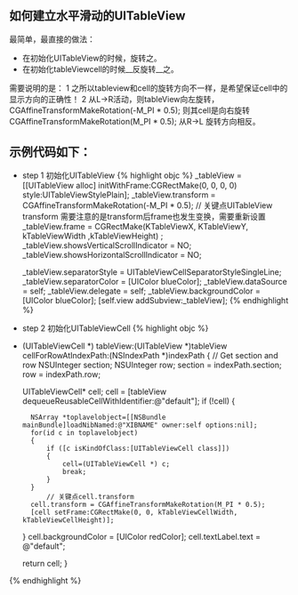 ## 如何建立水平滑动的UITableView
最简单，最直接的做法：

- 在初始化UITableView的时候，旋转之。
- 在初始化tableViewcell的时候__反旋转__之。

需要说明的是：
	1 之所以tableview和cell的旋转方向不一样，是希望保证cell中的显示方向的正确性！
	2 从L->R活动，则tableView向左旋转，CGAffineTransformMakeRotation(-M_PI * 0.5);
				则其cell是向右旋转 CGAffineTransformMakeRotation(M_PI * 0.5);
	从R->L 旋转方向相反。

## 示例代码如下：
- step 1 初始化UITableView
{% highlight objc %}
    _tableView = [[UITableView alloc] initWithFrame:CGRectMake(0, 0, 0, 0)
                                              style:UITableViewStylePlain];
    _tableView.transform = CGAffineTransformMakeRotation(-M_PI * 0.5);
// 关键点UITableView transform 需要注意的是transform后frame也发生变换，需要重新设置
    _tableView.frame = CGRectMake(KTableViewX, KTableViewY, kTableViewWidth ,kTableViewHeight) ;
    _tableView.showsVerticalScrollIndicator = NO;
    _tableView.showsHorizontalScrollIndicator = NO;

    _tableView.separatorStyle = UITableViewCellSeparatorStyleSingleLine;
    _tableView.separatorColor = [UIColor blueColor];
    _tableView.dataSource = self;
    _tableView.delegate = self;
    _tableView.backgroundColor = [UIColor blueColor];
    [self.view addSubview:_tableView];
{% endhighlight %}
- step 2 初始化UITableViewCell
{% highlight objc %}
- (UITableViewCell *) tableView:(UITableView *)tableView cellForRowAtIndexPath:(NSIndexPath *)indexPath
{
	// Get section and row
	NSUInteger section;
	NSUInteger row;
	section = indexPath.section;
	row = indexPath.row;

	UITableViewCell* cell;
	cell = [tableView dequeueReusableCellWithIdentifier:@"default"];
	if (!cell) {

        NSArray *toplavelobject=[[NSBundle mainBundle]loadNibNamed:@"XIBNAME" owner:self options:nil];
        for(id c in toplavelobject)
        {
            if ([c isKindOfClass:[UITableViewCell class]])
            {
                cell=(UITableViewCell *) c;
                break;
            }
        }
			// 关键点cell.transform
        cell.transform = CGAffineTransformMakeRotation(M_PI * 0.5);
        [cell setFrame:CGRectMake(0, 0, kTableViewCellWidth, kTableViewCellHeight)];
	}
	cell.backgroundColor = [UIColor redColor];
	cell.textLabel.text = @"default";

	return cell;
}

{% endhighlight %}

